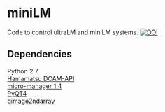 # miniLM

Code to control ultraLM and miniLM systems. 
[![DOI](https://zenodo.org/badge/75205134.svg)](https://zenodo.org/badge/latestdoi/75205134)

## Dependencies
Python 2.7  
[Hamamatsu DCAM-API](http://dcam-api.com/)  
[micro-manager 1.4](https://www.micro-manager.org/)  
[PyQT4](https://www.riverbankcomputing.com/software/pyqt/download)  
[qimage2ndarray](https://pypi.python.org/pypi/qimage2ndarray/) 

